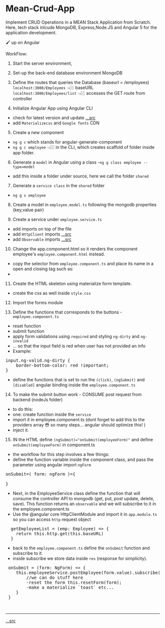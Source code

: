 # Mean-Crud-App

Implement CRUD Operations in a MEAN Stack Application from Scratch. Here, tech stack inlcude MongoDB, Express,Node.JS and Angular 5 for the application development.

🖌 up on Angular

WorkFlow:

1.  Start the server environment,
2.  Set-up the back-end database environment MongoDB
3.  Define the routes that queries the Database (baseurl = /employees)
    <br>
    `localhost:3000/Employees` 👈🏼 baseURL
    <br>
    `localhost:3000/Employees/list` 👈🏼 accesses the GET route from controller

4.  Initialize Angular App using Angular CLI

- check for latest version and update <a href="https://stackoverflow.com/questions/44525746/global-angular-cli-version-greater-than-local-version">...src</a>
- add `Materializecss` and `Google fonts` CDN

5.  Create a new component

- `ng g c` which stands for angular-generate-component
- `ng g c employee` 👈🏼 in the CLI, which creates scaffold of folder inside app folder.

6.  Generate a `model` in Angular using a class -`ng g class employee --type=model`

- add this inside a folder under source, here we call the folder `shared`
7. Generate a `service class` in the `shared` folder
- `ng g s employee`
8. Create a model in `employee.model.ts` following the mongodb properties (key,value pair)

9. Create a service under `employee.service.ts`
- add imports on top of the file
- add `HttpClient` imports  <a href="https://angular.io/guide/http">...src</a>
- add `Observable` imports  <a href="https://developer.telerik.com/topics/web-development/introduction-observables-angular-developers/">...src</a>

10. Change the app.component.html so it renders the component employee's `employee.component.html` instead. 
- copy the selector from `employee.component.ts` and place its name in a open and closing tag such as:
- <app-employee></app-employee>

11. Create the HTML skeleton using materialize form template.
- create the css as well inside `style.css`

12. Import the forms module 

13. Define the functions that corresponds to the buttons - `employee.component.ts`
- reset function
- submit function
- apply form validations using `required` and styling `ng-dirty` and `ng-invalid`
- ... so that the input field is red when user has not provided an info
- Example:
<pre>
input.ng-valid.ng-dirty {
    border-bottom-color: red !important;
}
</pre>
- define the functions that is set to run the `(click)`, `(ngSubmit)` and `[disabled]` angular binding inside the `employee.component.ts`

14. To make the submit button work - CONSUME post request from backend (nodeJs folder)
- to do this:
- one: create function inside the `service`
- import it in employee.component.ts (dont forget to add this to the providers array 😳 so many steps... angular should optimize this! )
- inject it. 

15. IN the HTML define `(ngSubmit)="onSubmit(employeeForm)"` and define `onSubmit(employeeForm)` in component.ts
- the workflow for this step involves a few things:
- define the function variable inside the component class, and pass the parameter using angular import `ngForm`
<pre>
onSubmit=( form: ngForm )={

}
</pre>
- Next, in the EmployeeService class define the function that will consume the controller API to mongodb (get, put, post update, delete, save).  This function returns an `observable` and we will subscribe to it in the employee.component.ts
- Use the @angular core HttpClientModule and import it in `app.module.ts` so you can access `http` request object
<pre>
  getEmployeeList = (emp: Employee) => {
    return this.http.get(this.baseURL)
  }
</pre>
- back to the `employee.component.ts` define the `onSubmit` function and subscribe to it.
- inside subscribe we store data inside `res` (response for simplicity).
<pre>
 onSubmit = (form: NgForm) => {
    this.employeeService.postEmployee(form.value).subscribe(res => {
        //we can do stuff here
        -reset the form this.resetForm(form);
        -make a materialize `toast` etc... 
    }
 }
</pre>








<br><hr>

<a href="https://www.youtube.com/watch?v=UYh6EvpQquw">...src</a>
